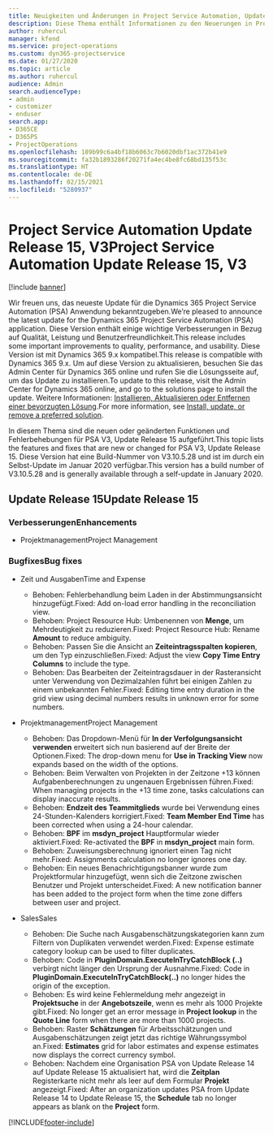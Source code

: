 ```yaml
---
title: Neuigkeiten und Änderungen in Project Service Automation, Update Release 15, V3
description: Diese Thema enthält Informationen zu den Neuerungen in Project Service Automation Release 15, V3.
author: ruhercul
manager: kfend
ms.service: project-operations
ms.custom: dyn365-projectservice
ms.date: 01/27/2020
ms.topic: article
ms.author: ruhercul
audience: Admin
search.audienceType:
- admin
- customizer
- enduser
search.app:
- D365CE
- D365PS
- ProjectOperations
ms.openlocfilehash: 189b99c6a4bf18b6063c7b6020dbf1ac372b41e9
ms.sourcegitcommit: fa32b1893286f20271fa4ec4be8fc68bd135f53c
ms.translationtype: HT
ms.contentlocale: de-DE
ms.lasthandoff: 02/15/2021
ms.locfileid: "5280937"
---
```

# <a name="project-service-automation-update-release-15-v3"></a><span data-ttu-id="99b59-103">Project Service Automation Update Release 15, V3</span><span class="sxs-lookup"><span data-stu-id="99b59-103">Project Service Automation Update Release 15, V3</span></span>

[!include [banner](../includes/psa-now-project-operations.md)]

<span data-ttu-id="99b59-104">Wir freuen uns, das neueste Update für die Dynamics 365 Project Service Automation (PSA) Anwendung bekanntzugeben.</span><span class="sxs-lookup"><span data-stu-id="99b59-104">We’re pleased to announce the latest update for the Dynamics 365 Project Service Automation (PSA) application.</span></span> <span data-ttu-id="99b59-105">Diese Version enthält einige wichtige Verbesserungen in Bezug auf Qualität, Leistung und Benutzerfreundlichkeit.</span><span class="sxs-lookup"><span data-stu-id="99b59-105">This release includes some important improvements to quality, performance, and usability.</span></span> <span data-ttu-id="99b59-106">Diese Version ist mit Dynamics 365 9.x kompatibel.</span><span class="sxs-lookup"><span data-stu-id="99b59-106">This release is compatible with Dynamics 365 9.x.</span></span> <span data-ttu-id="99b59-107">Um auf diese Version zu aktualisieren, besuchen Sie das Admin Center für Dynamics 365 online und rufen Sie die Lösungsseite auf, um das Update zu installieren.</span><span class="sxs-lookup"><span data-stu-id="99b59-107">To update to this release, visit the Admin Center for Dynamics 365 online, and go to the solutions page to install the update.</span></span> <span data-ttu-id="99b59-108">Weitere Informationen: [Installieren, Aktualisieren oder Entfernen einer bevorzugten Lösung](https://docs.microsoft.com/power-platform/admin/install-remove-preferred-solution).</span><span class="sxs-lookup"><span data-stu-id="99b59-108">For more information, see [Install, update, or remove a preferred solution](https://docs.microsoft.com/power-platform/admin/install-remove-preferred-solution).</span></span>

<span data-ttu-id="99b59-109">In diesem Thema sind die neuen oder geänderten Funktionen und Fehlerbehebungen für PSA V3, Update Release 15 aufgeführt.</span><span class="sxs-lookup"><span data-stu-id="99b59-109">This topic lists the features and fixes that are new or changed for PSA V3, Update Release 15.</span></span> <span data-ttu-id="99b59-110">Diese Version hat eine Build-Nummer von V3.10.5.28 und ist im durch ein Selbst-Update im Januar 2020 verfügbar.</span><span class="sxs-lookup"><span data-stu-id="99b59-110">This version has a build number of V3.10.5.28 and is generally available through a self-update in January 2020.</span></span>

## <a name="update-release-15"></a><span data-ttu-id="99b59-111">Update Release 15</span><span class="sxs-lookup"><span data-stu-id="99b59-111">Update Release 15</span></span> 

### <a name="enhancements"></a><span data-ttu-id="99b59-112">Verbesserungen</span><span class="sxs-lookup"><span data-stu-id="99b59-112">Enhancements</span></span>

- <span data-ttu-id="99b59-113">Projektmanagement</span><span class="sxs-lookup"><span data-stu-id="99b59-113">Project Management</span></span>

### <a name="bug-fixes"></a><span data-ttu-id="99b59-114">Bugfixes</span><span class="sxs-lookup"><span data-stu-id="99b59-114">Bug fixes</span></span>

- <span data-ttu-id="99b59-115">Zeit und Ausgaben</span><span class="sxs-lookup"><span data-stu-id="99b59-115">Time and Expense</span></span>

  - <span data-ttu-id="99b59-116">Behoben: Fehlerbehandlung beim Laden in der Abstimmungsansicht hinzugefügt.</span><span class="sxs-lookup"><span data-stu-id="99b59-116">Fixed: Add on-load error handling in the reconciliation view.</span></span>
  - <span data-ttu-id="99b59-117">Behoben: Project Resource Hub: Umbenennen von **Menge**, um Mehrdeutigkeit zu reduzieren.</span><span class="sxs-lookup"><span data-stu-id="99b59-117">Fixed: Project Resource Hub: Rename **Amount** to reduce ambiguity.</span></span>
  - <span data-ttu-id="99b59-118">Behoben: Passen Sie die Ansicht an **Zeiteintragsspalten kopieren**, um den Typ einzuschließen.</span><span class="sxs-lookup"><span data-stu-id="99b59-118">Fixed: Adjust the view **Copy Time Entry Columns** to include the type.</span></span>
  - <span data-ttu-id="99b59-119">Behoben: Das Bearbeiten der Zeiteintragsdauer in der Rasteransicht unter Verwendung von Dezimalzahlen führt bei einigen Zahlen zu einem unbekannten Fehler.</span><span class="sxs-lookup"><span data-stu-id="99b59-119">Fixed: Editing time entry duration in the grid view using decimal numbers results in unknown error for some numbers.</span></span>

- <span data-ttu-id="99b59-120">Projektmanagement</span><span class="sxs-lookup"><span data-stu-id="99b59-120">Project Management</span></span>

  - <span data-ttu-id="99b59-121">Behoben: Das Dropdown-Menü für **In der Verfolgungsansicht verwenden** erweitert sich nun basierend auf der Breite der Optionen.</span><span class="sxs-lookup"><span data-stu-id="99b59-121">Fixed: The drop-down menu for **Use in Tracking View** now expands based on the width of the options.</span></span>
  - <span data-ttu-id="99b59-122">Behoben: Beim Verwalten von Projekten in der Zeitzone +13 können Aufgabenberechnungen zu ungenauen Ergebnissen führen.</span><span class="sxs-lookup"><span data-stu-id="99b59-122">Fixed: When managing projects in the +13 time zone, tasks calculations can display inaccurate results.</span></span>
  - <span data-ttu-id="99b59-123">Behoben: **Endzeit des Teammitglieds** wurde bei Verwendung eines 24-Stunden-Kalenders korrigiert.</span><span class="sxs-lookup"><span data-stu-id="99b59-123">Fixed: **Team Member End Time** has been corrected when using a 24-hour calendar.</span></span>
  - <span data-ttu-id="99b59-124">Behoben: **BPF** im **msdyn_project** Hauptformular wieder aktiviert.</span><span class="sxs-lookup"><span data-stu-id="99b59-124">Fixed: Re-activated the **BPF** in **msdyn_project** main form.</span></span>
  - <span data-ttu-id="99b59-125">Behoben: Zuweisungsberechnung ignoriert einen Tag nicht mehr.</span><span class="sxs-lookup"><span data-stu-id="99b59-125">Fixed: Assignments calculation no longer ignores one day.</span></span>
  - <span data-ttu-id="99b59-126">Behoben: Ein neues Benachrichtigungsbanner wurde zum Projektformular hinzugefügt, wenn sich die Zeitzone zwischen Benutzer und Projekt unterscheidet.</span><span class="sxs-lookup"><span data-stu-id="99b59-126">Fixed: A new notification banner has been added to the project form when the time zone differs between user and project.</span></span>

- <span data-ttu-id="99b59-127">Sales</span><span class="sxs-lookup"><span data-stu-id="99b59-127">Sales</span></span>

  - <span data-ttu-id="99b59-128">Behoben: Die Suche nach Ausgabenschätzungskategorien kann zum Filtern von Duplikaten verwendet werden.</span><span class="sxs-lookup"><span data-stu-id="99b59-128">Fixed: Expense estimate category lookup can be used to filter duplicates.</span></span>
  - <span data-ttu-id="99b59-129">Behoben: Code in **PluginDomain.ExecuteInTryCatchBlock (..)** verbirgt nicht länger den Ursprung der Ausnahme.</span><span class="sxs-lookup"><span data-stu-id="99b59-129">Fixed: Code in **PluginDomain.ExecuteInTryCatchBlock(..)** no longer hides the origin of the exception.</span></span>
  - <span data-ttu-id="99b59-130">Behoben: Es wird keine Fehlermeldung mehr angezeigt in **Projektsuche** in der **Angebotszeile**, wenn es mehr als 1000 Projekte gibt.</span><span class="sxs-lookup"><span data-stu-id="99b59-130">Fixed: No longer get an error message in **Project lookup** in the **Quote Line** form when there are more than 1000 projects.</span></span>
  - <span data-ttu-id="99b59-131">Behoben: Raster **Schätzungen** für Arbeitsschätzungen und Ausgabenschätzungen zeigt jetzt das richtige Währungssymbol an.</span><span class="sxs-lookup"><span data-stu-id="99b59-131">Fixed: **Estimates** grid for labor estimates and expense estimates now displays the correct currency symbol.</span></span>
  - <span data-ttu-id="99b59-132">Behoben: Nachdem eine Organisation PSA von Update Release 14 auf Update Release 15 aktualisiert hat, wird die **Zeitplan** Registerkarte nicht mehr als leer auf dem Formular **Projekt** angezeigt.</span><span class="sxs-lookup"><span data-stu-id="99b59-132">Fixed: After an organization updates PSA from Update Release 14 to Update Release 15, the **Schedule** tab no longer appears as blank on the **Project** form.</span></span>


[!INCLUDE[footer-include](../includes/footer-banner.md)]